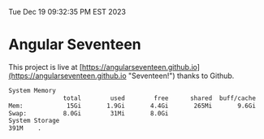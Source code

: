 Tue Dec 19 09:32:35 PM EST 2023

# Angular Seventeen


This project is live at [https://angularseventeen.github.io](https://angularseventeen.github.io "Seventeen!") thanks to Github.

```bash
System Memory
               total        used        free      shared  buff/cache   available
Mem:            15Gi       1.9Gi       4.4Gi       265Mi       9.6Gi        13Gi
Swap:          8.0Gi        31Mi       8.0Gi
System Storage
391M	.
```
